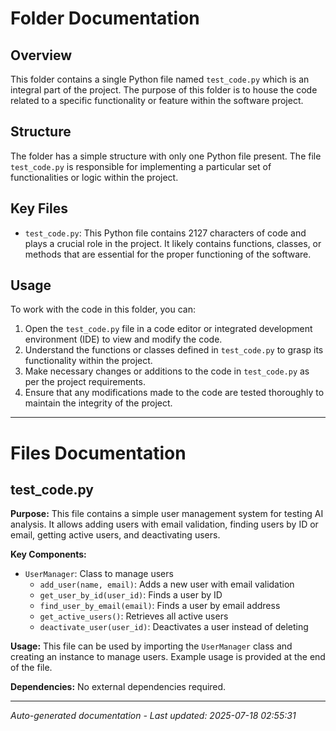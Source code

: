 # Folder Documentation

## Overview
This folder contains a single Python file named `test_code.py` which is an integral part of the project. The purpose of this folder is to house the code related to a specific functionality or feature within the software project.

## Structure
The folder has a simple structure with only one Python file present. The file `test_code.py` is responsible for implementing a particular set of functionalities or logic within the project.

## Key Files
- `test_code.py`: This Python file contains 2127 characters of code and plays a crucial role in the project. It likely contains functions, classes, or methods that are essential for the proper functioning of the software.

## Usage
To work with the code in this folder, you can:
1. Open the `test_code.py` file in a code editor or integrated development environment (IDE) to view and modify the code.
2. Understand the functions or classes defined in `test_code.py` to grasp its functionality within the project.
3. Make necessary changes or additions to the code in `test_code.py` as per the project requirements.
4. Ensure that any modifications made to the code are tested thoroughly to maintain the integrity of the project.

---

# Files Documentation

## test_code.py

**Purpose:** This file contains a simple user management system for testing AI analysis. It allows adding users with email validation, finding users by ID or email, getting active users, and deactivating users.

**Key Components:**
- `UserManager`: Class to manage users
  - `add_user(name, email)`: Adds a new user with email validation
  - `get_user_by_id(user_id)`: Finds a user by ID
  - `find_user_by_email(email)`: Finds a user by email address
  - `get_active_users()`: Retrieves all active users
  - `deactivate_user(user_id)`: Deactivates a user instead of deleting

**Usage:** This file can be used by importing the `UserManager` class and creating an instance to manage users. Example usage is provided at the end of the file.

**Dependencies:** No external dependencies required.

---
*Auto-generated documentation - Last updated: 2025-07-18 02:55:31*
